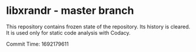 # libxrandr - master branch

This repository contains frozen state of the repository.
Its history is cleared. It is used only for static code
analysis with Codacy.

Commit Time: 1692179611